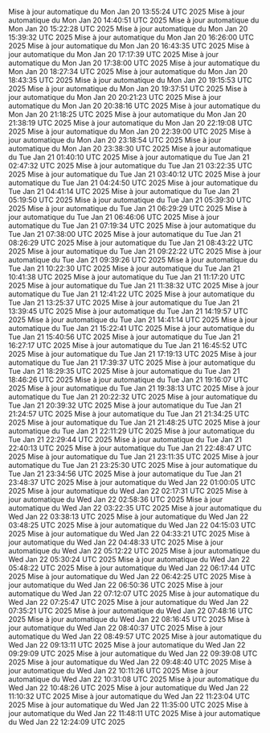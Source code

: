 Mise à jour automatique du Mon Jan 20 13:55:24 UTC 2025
Mise à jour automatique du Mon Jan 20 14:40:51 UTC 2025
Mise à jour automatique du Mon Jan 20 15:22:28 UTC 2025
Mise à jour automatique du Mon Jan 20 15:39:32 UTC 2025
Mise à jour automatique du Mon Jan 20 16:26:00 UTC 2025
Mise à jour automatique du Mon Jan 20 16:43:35 UTC 2025
Mise à jour automatique du Mon Jan 20 17:17:39 UTC 2025
Mise à jour automatique du Mon Jan 20 17:38:00 UTC 2025
Mise à jour automatique du Mon Jan 20 18:27:34 UTC 2025
Mise à jour automatique du Mon Jan 20 18:43:35 UTC 2025
Mise à jour automatique du Mon Jan 20 19:15:53 UTC 2025
Mise à jour automatique du Mon Jan 20 19:37:51 UTC 2025
Mise à jour automatique du Mon Jan 20 20:21:23 UTC 2025
Mise à jour automatique du Mon Jan 20 20:38:16 UTC 2025
Mise à jour automatique du Mon Jan 20 21:18:25 UTC 2025
Mise à jour automatique du Mon Jan 20 21:38:19 UTC 2025
Mise à jour automatique du Mon Jan 20 22:19:08 UTC 2025
Mise à jour automatique du Mon Jan 20 22:39:00 UTC 2025
Mise à jour automatique du Mon Jan 20 23:18:54 UTC 2025
Mise à jour automatique du Mon Jan 20 23:38:30 UTC 2025
Mise à jour automatique du Tue Jan 21 01:40:10 UTC 2025
Mise à jour automatique du Tue Jan 21 02:47:32 UTC 2025
Mise à jour automatique du Tue Jan 21 03:22:35 UTC 2025
Mise à jour automatique du Tue Jan 21 03:40:12 UTC 2025
Mise à jour automatique du Tue Jan 21 04:24:50 UTC 2025
Mise à jour automatique du Tue Jan 21 04:41:14 UTC 2025
Mise à jour automatique du Tue Jan 21 05:19:50 UTC 2025
Mise à jour automatique du Tue Jan 21 05:39:30 UTC 2025
Mise à jour automatique du Tue Jan 21 06:29:29 UTC 2025
Mise à jour automatique du Tue Jan 21 06:46:06 UTC 2025
Mise à jour automatique du Tue Jan 21 07:19:34 UTC 2025
Mise à jour automatique du Tue Jan 21 07:38:00 UTC 2025
Mise à jour automatique du Tue Jan 21 08:26:29 UTC 2025
Mise à jour automatique du Tue Jan 21 08:43:22 UTC 2025
Mise à jour automatique du Tue Jan 21 09:22:22 UTC 2025
Mise à jour automatique du Tue Jan 21 09:39:26 UTC 2025
Mise à jour automatique du Tue Jan 21 10:22:30 UTC 2025
Mise à jour automatique du Tue Jan 21 10:41:38 UTC 2025
Mise à jour automatique du Tue Jan 21 11:17:20 UTC 2025
Mise à jour automatique du Tue Jan 21 11:38:32 UTC 2025
Mise à jour automatique du Tue Jan 21 12:41:22 UTC 2025
Mise à jour automatique du Tue Jan 21 13:25:37 UTC 2025
Mise à jour automatique du Tue Jan 21 13:39:45 UTC 2025
Mise à jour automatique du Tue Jan 21 14:19:57 UTC 2025
Mise à jour automatique du Tue Jan 21 14:41:14 UTC 2025
Mise à jour automatique du Tue Jan 21 15:22:41 UTC 2025
Mise à jour automatique du Tue Jan 21 15:40:56 UTC 2025
Mise à jour automatique du Tue Jan 21 16:27:17 UTC 2025
Mise à jour automatique du Tue Jan 21 16:45:52 UTC 2025
Mise à jour automatique du Tue Jan 21 17:19:13 UTC 2025
Mise à jour automatique du Tue Jan 21 17:39:37 UTC 2025
Mise à jour automatique du Tue Jan 21 18:29:35 UTC 2025
Mise à jour automatique du Tue Jan 21 18:46:26 UTC 2025
Mise à jour automatique du Tue Jan 21 19:16:07 UTC 2025
Mise à jour automatique du Tue Jan 21 19:38:13 UTC 2025
Mise à jour automatique du Tue Jan 21 20:22:32 UTC 2025
Mise à jour automatique du Tue Jan 21 20:39:32 UTC 2025
Mise à jour automatique du Tue Jan 21 21:24:57 UTC 2025
Mise à jour automatique du Tue Jan 21 21:34:25 UTC 2025
Mise à jour automatique du Tue Jan 21 21:48:25 UTC 2025
Mise à jour automatique du Tue Jan 21 22:11:29 UTC 2025
Mise à jour automatique du Tue Jan 21 22:29:44 UTC 2025
Mise à jour automatique du Tue Jan 21 22:40:13 UTC 2025
Mise à jour automatique du Tue Jan 21 22:48:47 UTC 2025
Mise à jour automatique du Tue Jan 21 23:11:35 UTC 2025
Mise à jour automatique du Tue Jan 21 23:25:30 UTC 2025
Mise à jour automatique du Tue Jan 21 23:34:56 UTC 2025
Mise à jour automatique du Tue Jan 21 23:48:37 UTC 2025
Mise à jour automatique du Wed Jan 22 01:00:05 UTC 2025
Mise à jour automatique du Wed Jan 22 02:17:31 UTC 2025
Mise à jour automatique du Wed Jan 22 02:58:36 UTC 2025
Mise à jour automatique du Wed Jan 22 03:22:35 UTC 2025
Mise à jour automatique du Wed Jan 22 03:38:13 UTC 2025
Mise à jour automatique du Wed Jan 22 03:48:25 UTC 2025
Mise à jour automatique du Wed Jan 22 04:15:03 UTC 2025
Mise à jour automatique du Wed Jan 22 04:33:21 UTC 2025
Mise à jour automatique du Wed Jan 22 04:48:33 UTC 2025
Mise à jour automatique du Wed Jan 22 05:12:22 UTC 2025
Mise à jour automatique du Wed Jan 22 05:30:24 UTC 2025
Mise à jour automatique du Wed Jan 22 05:48:22 UTC 2025
Mise à jour automatique du Wed Jan 22 06:17:44 UTC 2025
Mise à jour automatique du Wed Jan 22 06:42:25 UTC 2025
Mise à jour automatique du Wed Jan 22 06:50:36 UTC 2025
Mise à jour automatique du Wed Jan 22 07:12:07 UTC 2025
Mise à jour automatique du Wed Jan 22 07:25:47 UTC 2025
Mise à jour automatique du Wed Jan 22 07:35:21 UTC 2025
Mise à jour automatique du Wed Jan 22 07:48:16 UTC 2025
Mise à jour automatique du Wed Jan 22 08:16:45 UTC 2025
Mise à jour automatique du Wed Jan 22 08:40:37 UTC 2025
Mise à jour automatique du Wed Jan 22 08:49:57 UTC 2025
Mise à jour automatique du Wed Jan 22 09:13:11 UTC 2025
Mise à jour automatique du Wed Jan 22 09:29:09 UTC 2025
Mise à jour automatique du Wed Jan 22 09:39:08 UTC 2025
Mise à jour automatique du Wed Jan 22 09:48:40 UTC 2025
Mise à jour automatique du Wed Jan 22 10:11:26 UTC 2025
Mise à jour automatique du Wed Jan 22 10:31:08 UTC 2025
Mise à jour automatique du Wed Jan 22 10:48:26 UTC 2025
Mise à jour automatique du Wed Jan 22 11:10:32 UTC 2025
Mise à jour automatique du Wed Jan 22 11:23:04 UTC 2025
Mise à jour automatique du Wed Jan 22 11:35:00 UTC 2025
Mise à jour automatique du Wed Jan 22 11:48:11 UTC 2025
Mise à jour automatique du Wed Jan 22 12:24:09 UTC 2025
